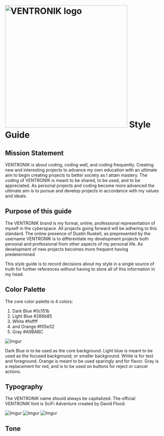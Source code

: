 # <img src="https://i.imgur.com/8FuTSYt.png" alt="VENTRONIK logo" width="400"/> Style Guide

## Mission Statement

VENTRONIK is about coding, coding well, and coding frequently. Creating new and interesting projects to advance my own education with an ultimate aim to begin creating projects to better society as I attain mastery. The coding of VENTRONIK is meant to be shared, to be used, and to be appreciated. As personal projects and coding become more advanced the ultimate aim is to pursue and develop projects in accordance with my values and ideals. 

## Purpose of this guide

The VENTRONIK brand is my formal, online, professional representation of myself in the cyberspace. All projects going forward will be adhering to this standard. The online presence of Dustin Ruskell, as prepresented by the username VENTRONIK is to differentiate my development projects both personal and professional from other aspects of my personal life. As development of new projects becomes more frequent having predetermined 

This style guide is to record decisions about my style in a single source of truth for further references without having to store all of this information in my head.

## Color Palette

The core color palette is 4 colors: 
1. Dark Blue #0c151b
2. Light Blue #266b85
3. White #feffff
4. and Orange #f05e32
5. Gray #A9BABC 

![Imgur](https://i.imgur.com/JGj9nrE.png)

Dark Blue is to be used as the core background. Light blue is meant to be used as the focused background, or smaller background. White is for text and foreground. Orange is meant to be used sparingly and for flavor. Gray is a replacement for red, and is to be used on buttons for reject or cancel actions.

## Typography

The VENTRONIK name should always be capitalized. The official VENTRONIK font is SciFi Adventure created by David Flood. 


![Imgur](https://i.imgur.com/Bpvm78U.png)
![Imgur](https://i.imgur.com/JGj9nrE.png)
![Imgur](https://i.imgur.com/JGj9nrE.png)

## Tone

